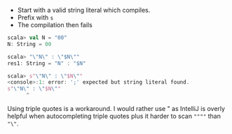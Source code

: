 - Start with a valid string literal which compiles.
- Prefix with `s`
- The compilation then fails

```scala
scala> val N = "00"
N: String = 00

scala> "\"N\" : \"$N\""
res1: String = "N" : "$N"

scala> s"\"N\" : \"$N\""
<console>:1: error: ';' expected but string literal found.
s"\"N\" : \"$N\""
      ^
```
Using triple quotes is a workaround. I would rather use \" as IntelliJ is overly helpful when autocompleting triple quotes plus it harder to scan `""""` than `"\"`.
